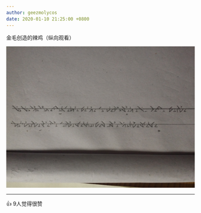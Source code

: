 ```yaml
---
author: geezmolycos
date: 2020-01-10 21:25:00 +0800
---
```


金毛创造的辣鸡（纵向观看）

![](/assets/images/qq-zone/2020-01-10-writing.jpg)

---
👍 9人觉得很赞
